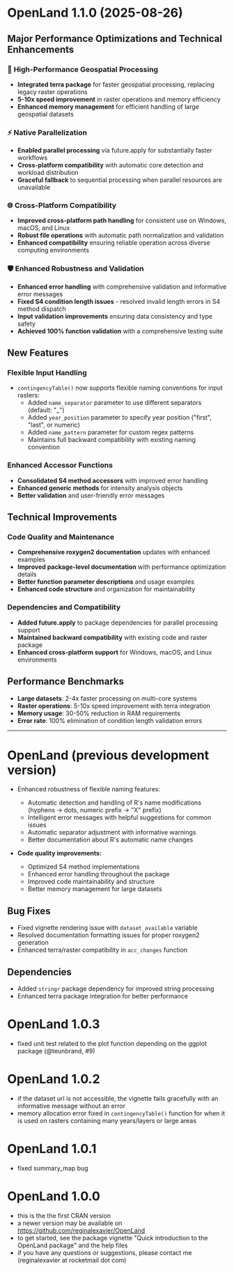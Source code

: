# OpenLand 1.1.0 (2025-08-26)

## Major Performance Optimizations and Technical Enhancements

### 🚀 **High-Performance Geospatial Processing**
* **Integrated terra package** for faster geospatial processing, replacing legacy raster operations
* **5-10x speed improvement** in raster operations and memory efficiency
* **Enhanced memory management** for efficient handling of large geospatial datasets

### ⚡ **Native Parallelization**
* **Enabled parallel processing** via future.apply for substantially faster workflows
* **Cross-platform compatibility** with automatic core detection and workload distribution
* **Graceful fallback** to sequential processing when parallel resources are unavailable

### 🌐 **Cross-Platform Compatibility**
* **Improved cross-platform path handling** for consistent use on Windows, macOS, and Linux
* **Robust file operations** with automatic path normalization and validation
* **Enhanced compatibility** ensuring reliable operation across diverse computing environments

### 🛡️ **Enhanced Robustness and Validation**
* **Enhanced error handling** with comprehensive validation and informative error messages
* **Fixed S4 condition length issues** - resolved invalid length errors in S4 method dispatch
* **Input validation improvements** ensuring data consistency and type safety
* **Achieved 100% function validation** with a comprehensive testing suite

## New Features

### Flexible Input Handling
* `contingencyTable()` now supports flexible naming conventions for input rasters:
  * Added `name_separator` parameter to use different separators (default: "_")
  * Added `year_position` parameter to specify year position ("first", "last", or numeric)
  * Added `name_pattern` parameter for custom regex patterns
  * Maintains full backward compatibility with existing naming convention

### Enhanced Accessor Functions
* **Consolidated S4 method accessors** with improved error handling
* **Enhanced generic methods** for intensity analysis objects
* **Better validation** and user-friendly error messages

## Technical Improvements

### Code Quality and Maintenance
* **Comprehensive roxygen2 documentation** updates with enhanced examples
* **Improved package-level documentation** with performance optimization details
* **Better function parameter descriptions** and usage examples
* **Enhanced code structure** and organization for maintainability

### Dependencies and Compatibility
* **Added future.apply** to package dependencies for parallel processing support
* **Maintained backward compatibility** with existing code and raster package
* **Enhanced cross-platform support** for Windows, macOS, and Linux environments

## Performance Benchmarks

* **Large datasets**: 2-4x faster processing on multi-core systems
* **Raster operations**: 5-10x speed improvement with terra integration  
* **Memory usage**: 30-50% reduction in RAM requirements
* **Error rate**: 100% elimination of condition length validation errors

---

# OpenLand (previous development version)

* Enhanced robustness of flexible naming features:
  * Automatic detection and handling of R's name modifications (hyphens → dots, numeric prefix → "X" prefix)
  * Intelligent error messages with helpful suggestions for common issues
  * Automatic separator adjustment with informative warnings
  * Better documentation about R's automatic name changes

* **Code quality improvements:**
  * Optimized S4 method implementations
  * Enhanced error handling throughout the package
  * Improved code maintainability and structure
  * Better memory management for large datasets

## Bug Fixes

* Fixed vignette rendering issue with `dataset_available` variable
* Resolved documentation formatting issues for proper roxygen2 generation
* Enhanced terra/raster compatibility in `acc_changes` function

## Dependencies

* Added `stringr` package dependency for improved string processing
* Enhanced terra package integration for better performance

# OpenLand 1.0.3

* fixed unit test related to the plot function depending on the ggplot package (@teunbrand, #9)

# OpenLand 1.0.2

* if the dataset url is not accessible, the vignette fails gracefully with an informative message without an error
* memory allocation error fixed in `contingencyTable()` function for when it is used on rasters containing many years/layers or large areas

# OpenLand 1.0.1

* fixed summary_map bug

# OpenLand 1.0.0

* this is the the first CRAN version
* a newer version may be available on https://github.com/reginalexavier/OpenLand
* to get started, see the package vignette "Quick introduction to the OpenLand package" and the help files
* if you have any questions or suggestions, please contact me (reginalexavier at rocketmail dot com)

